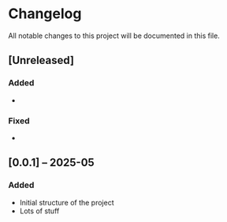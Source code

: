 # Changelog

All notable changes to this project will be documented in this file.

## [Unreleased]

### Added
- 

### Fixed
- 

## [0.0.1] – 2025-05

### Added
- Initial structure of the project
- Lots of stuff